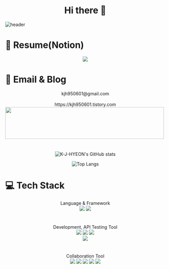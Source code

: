 <div align=center><h1> Hi there 👋 </h1></div>

![header](https://capsule-render.vercel.app/api?type=wave&color=auto&height=300&section=header&text=Kwon%20Jae%20Hyeon&fontSize=90)


# 📝 Resume(Notion)
<div align=center><a href="https://odd-gecko-d29.notion.site/3bba73b9c82c4c1ebdcf51e182753058?pvs=4"><img src="https://noticon-static.tammolo.com/dgggcrkxq/image/upload/v1570106347/noticon/hx52ypkqqdzjdvd8iaid.svg"/></a></div>

# 📧 Email & Blog

<div align=center>kjh950601@gmail.com</div>
</br>
<div align=center>https://kjh950601.tistory.com</div>



<a href="https://github.com/K-J-HYEON/gitanimals">
    <img src = "https://render.gitanimals.org/lines/K-J-HYEON?pet-id=1" width="500" height="100"/>
</a>


#

<div align=center>
  
![K-J-HYEON's GitHub stats](https://github-readme-stats.vercel.app/api?username=K-J-HYEON&show_icons=true&theme=tokyonight)

![Top Langs](https://github-readme-stats.vercel.app/api/top-langs/?username=K-J-HYEON&layout=compact&theme=tokyonight)
  
</div>


# 💻 Tech Stack
<div align=center>Language & Framework</div>

<div align=center><img src="https://img.shields.io/badge/Java-brown?style=flat"/> <img src="https://img.shields.io/badge/Spring-green?style=flat&logo=Spring&logoColor=6DB33F"/></div>


#
<div align=center>Development, API Testing Tool</div>

<div align=center> <img src="https://img.shields.io/badge/IntelliJ IDEA-black?style=flat&logo=IntelliJ IDEA&logoColor= 000000"/> <img src="https://img.shields.io/badge/DataGrip-black?style=flat&logo=DataGrip&logoColor= 000000"/> <img src="https://img.shields.io/badge/Postman-orange?style=flat&logo=Postman&logoColor=FF6C37"/> <br><img src="https://img.shields.io/badge/Eclipse%20IDE-2C2255.svg?&style=for-the-badge&logo=Eclipse%20IDE&logoColor=white"/></br> </div>



#
<div align=center>Collaboration Tool</div>

<div align=center><img src="https://img.shields.io/badge/Github-black?style=flat&logo=Github&logoColor=F05032"/> <img src="https://img.shields.io/badge/Github-black?style=flat&logo=Github&logoColor=181717"/> <img src="https://img.shields.io/badge/Atlassian-blue?style=flat&logo=Atlassian&logoColor=0052CC"/> <img src="https://img.shields.io/badge/Jira-blue?style=flat&logo=Jira&logoColor=0052CC"/> <img src="https://img.shields.io/badge/Confluence-blue?style=flat&logo=confluence&logoColor=0052CC"/></div>

##
